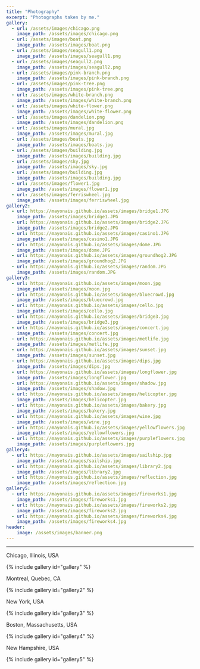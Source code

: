 ```yaml
---
title: "Photography"
excerpt: "Photographs taken by me."
gallery:
  - url: /assets/images/chicago.png
    image_path: /assets/images/chicago.png
  - url: /assets/images/boat.png
    image_path: /assets/images/boat.png
  - url: /assets/images/seagull1.png
    image_path: /assets/images/seagull1.png
  - url: /assets/images/seagull2.png
    image_path: /assets/images/seagull2.png
  - url: /assets/images/pink-branch.png
    image_path: /assets/images/pink-branch.png
  - url: /assets/images/pink-tree.png
    image_path: /assets/images/pink-tree.png
  - url: /assets/images/white-branch.png
    image_path: /assets/images/white-branch.png
  - url: /assets/images/white-flower.png
    image_path: /assets/images/white-flower.png
  - url: /assets/images/dandelion.png
    image_path: /assets/images/dandelion.png
  - url: /assets/images/mural.jpg
    image_path: /assets/images/mural.jpg
  - url: /assets/images/boats.jpg
    image_path: /assets/images/boats.jpg
  - url: /assets/images/building.jpg
    image_path: /assets/images/building.jpg
  - url: /assets/images/sky.jpg
    image_path: /assets/images/sky.jpg
  - url: /assets/images/building.jpg
    image_path: /assets/images/building.jpg
  - url: /assets/images/flower1.jpg
    image_path: /assets/images/flower1.jpg
  - url: /assets/images/ferriswheel.jpg
    image_path: /assets/images/ferriswheel.jpg
gallery2:
  - url: https://mayonais.github.io/assets/images/bridge1.JPG
    image_path: /assets/images/bridge1.JPG
  - url: https://mayonais.github.io/assets/images/bridge2.JPG
    image_path: /assets/images/bridge2.JPG
  - url: https://mayonais.github.io/assets/images/casino1.JPG
    image_path: /assets/images/casino1.JPG
  - url: https://mayonais.github.io/assets/images/dome.JPG
    image_path: /assets/images/dome.JPG
  - url: https://mayonais.github.io/assets/images/groundhog2.JPG
    image_path: /assets/images/groundhog2.JPG
  - url: https://mayonais.github.io/assets/images/random.JPG
    image_path: /assets/images/random.JPG
gallery3:
  - url: https://mayonais.github.io/assets/images/moon.jpg
    image_path: /assets/images/moon.jpg
  - url: https://mayonais.github.io/assets/images/bluecrowd.jpg
    image_path: /assets/images/bluecrowd.jpg
  - url: https://mayonais.github.io/assets/images/cello.jpg
    image_path: /assets/images/cello.jpg
  - url: https://mayonais.github.io/assets/images/bridge3.jpg
    image_path: /assets/images/bridge3.jpg
  - url: https://mayonais.github.io/assets/images/concert.jpg
    image_path: /assets/images/concert.jpg
  - url: https://mayonais.github.io/assets/images/metlife.jpg
    image_path: /assets/images/metlife.jpg
  - url: https://mayonais.github.io/assets/images/sunset.jpg
    image_path: /assets/images/sunset.jpg
  - url: https://mayonais.github.io/assets/images/dips.jpg
    image_path: /assets/images/dips.jpg
  - url: https://mayonais.github.io/assets/images/longflower.jpg
    image_path: /assets/images/longflower.jpg
  - url: https://mayonais.github.io/assets/images/shadow.jpg
    image_path: /assets/images/shadow.jpg
  - url: https://mayonais.github.io/assets/images/helicopter.jpg
    image_path: /assets/images/helicopter.jpg
  - url: https://mayonais.github.io/assets/images/bakery.jpg
    image_path: /assets/images/bakery.jpg
  - url: https://mayonais.github.io/assets/images/wine.jpg
    image_path: /assets/images/wine.jpg
  - url: https://mayonais.github.io/assets/images/yellowflowers.jpg
    image_path: /assets/images/yellowflowers.jpg
  - url: https://mayonais.github.io/assets/images/purpleflowers.jpg
    image_path: /assets/images/purpleflowers.jpg
gallery4:
  - url: https://mayonais.github.io/assets/images/sailship.jpg
    image_path: /assets/images/sailship.jpg
  - url: https://mayonais.github.io/assets/images/library2.jpg
    image_path: /assets/images/library2.jpg
  - url: https://mayonais.github.io/assets/images/reflection.jpg
    image_path: /assets/images/reflection.jpg
gallery5:
  - url: https://mayonais.github.io/assets/images/fireworks1.jpg
    image_path: /assets/images/fireworks1.jpg
  - url: https://mayonais.github.io/assets/images/fireworks2.jpg
    image_path: /assets/images/fireworks2.jpg
  - url: https://mayonais.github.io/assets/images/fireworks4.jpg
    image_path: /assets/images/fireworks4.jpg
header:
    image: /assets/images/banner.png
---
```

<hr>
<p><i class="fas fa-map-marker-alt"></i>  Chicago, Illinois, USA</p>
{% include gallery id="gallery" %}

<p><i class="fas fa-map-marker-alt"></i>  Montreal, Quebec, CA</p>
{% include gallery id="gallery2" %}

<p><i class="fas fa-map-marker-alt"></i>  New York, USA</p>
{% include gallery id="gallery3" %}

<p><i class="fas fa-map-marker-alt"></i>  Boston, Massachusetts, USA</p>
{% include gallery id="gallery4" %}

<p><i class="fas fa-map-marker-alt"></i>  New Hampshire, USA</p>
{% include gallery id="gallery5" %}